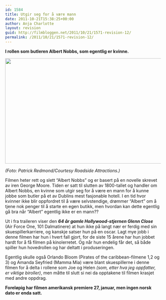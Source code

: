```yaml
---
id: 1584
title: Utgir seg for å være mann
date: 2011-10-21T15:38:25+00:00
author: Anja Charlotte
layout: revision
guid: http://filmbloggen.net/2011/10/21/1571-revision-12/
permalink: /2011/10/21/1571-revision-12/
---
```

 **I rollen som butleren Albert Nobbs, som egentlig er kvinne.**

<a href="http://filmbloggen.net/?attachment_id=1580" rel="attachment wp-att-1580"><img class="alignnone size-large wp-image-1580" src="http://filmbloggen.net/wp-content/uploads//2011/10/Albert-Nobbs-e1319204232314.jpg" alt="" width="619" height="341" /></a>

_(Foto: Patrick Redmond/Courtesy Roadside Attractions.)_

Filmen heter rett og slett “Albert Nobbs” og er basert på en novelle skrevet av iren George Moore. Tiden er satt til slutten av 1800-tallet og handler om Albert Nobbs, en kvinne som utgir seg for å være en mann for å kunne jobbe som butler på et av Dublins mest fasjonable hotell. I en tid hvor kvinner ikke blir oppfordret til å være selvstendige, drømmer “Albert” om å tjene nok penger til å starte en egen butikk, men hvordan kan dette egentlig gå bra når “Albert” egentlig ikke er en mann??

Ut i fra traileren viser den _**64 år gamle Hollywood-stjernen Glenn Close**_ (Air Force One, 101 Dalmatinere) at hun ikke på langt nær er ferdig med sin skuespillerkarriere, og kanskje satser hun på en oscar. Lagt mye jobb i denne filmen har hun i hvert fall gjort, for de siste 15 årene har hun jobbet hardt for å få filmen på kinolerretet. Og når hun endelig får det, så både spiller hun hovedrollen og har deltatt i produseringen.

Egentlig skulle også Orlando Bloom (Pirates of the caribbean-filmene 1,2 og 3) og Amanda Seyfried (Mamma Mia) være blant skuespillerne i denne filmen for å delta i rollene som Joe og Helen _(som, etter hva jeg oppfatter, er viktige biroller)_, men måtte til slutt si nei da opptakene til filmen krasjet med andre oppdrag.

**Foreløpig har filmen amerikansk premiere 27, januar, men ingen norsk dato er enda satt.**

<span class='embed-youtube' style='text-align:center; display: block;'></span>